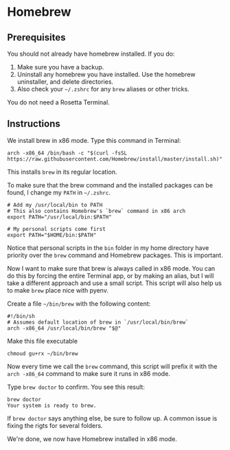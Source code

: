 # Homebrew

## Prerequisites

You should not already have homebrew installed. If you do:

1. Make sure you have a backup.
2. Uninstall any homebrew you have installed. Use the homebrew uninstaller, and delete directories.
3. Also check your `~/.zshrc` for any `brew` aliases or other tricks.

You do not need a Rosetta Terminal.

## Instructions

We install brew in x86 mode. Type this command in Terminal:

```
arch -x86_64 /bin/bash -c "$(curl -fsSL https://raw.githubusercontent.com/Homebrew/install/master/install.sh)"
```

This installs `brew` in its regular location.

To make sure that the brew command and the installed packages can be found, I change my `PATH` in `~/.zshrc`.

```
# Add my /usr/local/bin to PATH
# This also contains Homebrew's `brew` command in x86 arch
export PATH="/usr/local/bin:$PATH"

# My personal scripts come first
export PATH="$HOME/bin:$PATH"
```

Notice that personal scripts in the `bin` folder in my home directory have priority over the `brew` command and Homebrew packages. This is important.

Now I want to make sure that brew is always called in x86 mode. You can do this by forcing the entire Terminal app, or by making an alias, but I will take a different approach and use a small script. This script will also help us to make `brew` place nice with pyenv.

Create a file `~/bin/brew` with the following content:

```
#!/bin/sh
# Assumes default location of brew in `/usr/local/bin/brew`
arch -x86_64 /usr/local/bin/brew "$@"
```

Make this file executable

```
chmoud gu+rx ~/bin/brew
```

Now every time we call the `brew` command, this script will prefix it with the `arch -x86_64` command to make sure it runs in x86 mode.

Type `brew doctor` to confirm. You see this result:

```
brew doctor
Your system is ready to brew.
```

If `brew doctor` says anything else, be sure to follow up. A common issue is fixing the rigts for several folders.

We're done, we now have Homebrew installed in x86 mode.

